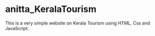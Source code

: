 # anitta_KeralaTourism
This is a very simple website on Kerala Tourism using HTML, Css and JavaScript. 

